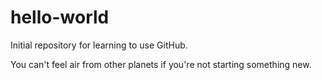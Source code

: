 # hello-world

Initial repository for learning to use GitHub.

You can't feel air from other planets if you're not starting something new.
